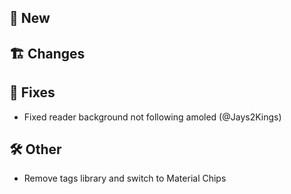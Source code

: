 ## 🥳 New
## 🏗️ Changes
## 🐜 Fixes
- Fixed reader background not following amoled (@Jays2Kings)
## 🛠️ Other
- Remove tags library and switch to Material Chips